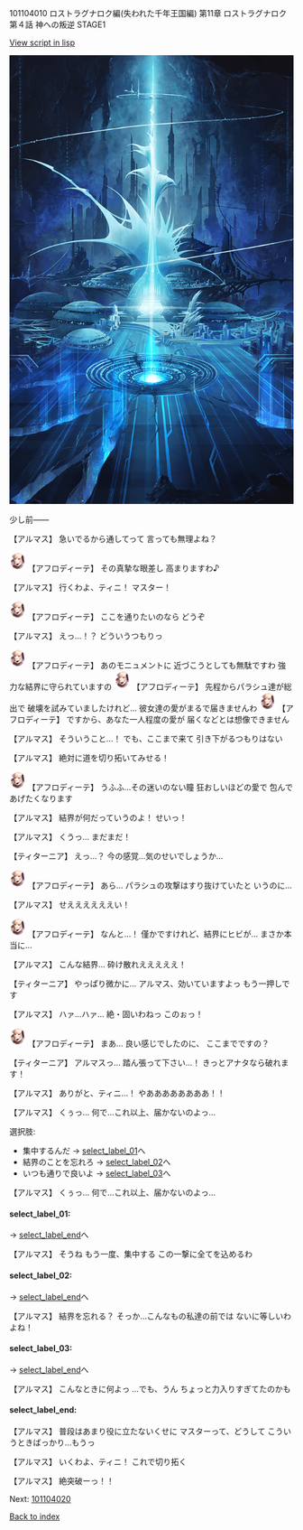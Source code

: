 101104010 ロストラグナロク編(失われた千年王国編) 第11章 ロストラグナロク 第４話 神への叛逆 STAGE1

[View script in lisp](../scripts/101104010.txt)

![profound.png](../images/backgrounds/profound.png)

少し前――

【アルマス】
急いでるから通してって
言っても無理よね？

<img src="../images/units/3401311.png" alt="3401311.png" height="34"/>
【アフロディーテ】
その真摯な眼差し
高まりますわ♪

【アルマス】
行くわよ、ティニ！
マスター！

<img src="../images/units/3401311.png" alt="3401311.png" height="34"/>
【アフロディーテ】
ここを通りたいのなら
どうぞ

【アルマス】
えっ…！？
どういうつもりっ

<img src="../images/units/3401311.png" alt="3401311.png" height="34"/>
【アフロディーテ】
あのモニュメントに
近づこうとしても無駄ですわ
強力な結界に守られていますの

<img src="../images/units/3401311.png" alt="3401311.png" height="34"/>
【アフロディーテ】
先程からパラシュ達が総出で
破壊を試みていましたけれど…
彼女達の愛がまるで届きませんわ

<img src="../images/units/3401311.png" alt="3401311.png" height="34"/>
【アフロディーテ】
ですから、あなた一人程度の愛が
届くなどとは想像できません

【アルマス】
そういうこと…！
でも、ここまで来て
引き下がるつもりはない

【アルマス】
絶対に道を切り拓いてみせる！

<img src="../images/units/3401311.png" alt="3401311.png" height="34"/>
【アフロディーテ】
うふふ…その迷いのない瞳
狂おしいほどの愛で
包んであげたくなります

【アルマス】
結界が何だっていうのよ！
せいっ！

【アルマス】
くうっ…
まだまだ！

【ティターニア】
えっ…？
今の感覚…気のせいでしょうか…

<img src="../images/units/3401311.png" alt="3401311.png" height="34"/>
【アフロディーテ】
あら…
パラシュの攻撃はすり抜けていたと
いうのに…

【アルマス】
せええええええい！

<img src="../images/units/3401311.png" alt="3401311.png" height="34"/>
【アフロディーテ】
なんと…！
僅かですけれど、結界にヒビが…
まさか本当に…

【アルマス】
こんな結界…
砕け散れえええええ！

【ティターニア】
やっぱり微かに…
アルマス、効いていますよっ
もう一押しです

【アルマス】
ハァ…ハァ…
絶・固いわねっ
このぉっ！

<img src="../images/units/3401311.png" alt="3401311.png" height="34"/>
【アフロディーテ】
まあ…
良い感じでしたのに、
ここまでですの？

【ティターニア】
アルマスっ…
踏ん張って下さい…！
きっとアナタなら破れます！

【アルマス】
ありがと、ティニ…！
やああああああああ！！

【アルマス】
くぅっ…
何で…これ以上、届かないのよっ…

選択肢:
- 集中するんだ → [select_label_01](#select_label_01)へ
- 結界のことを忘れろ → [select_label_02](#select_label_02)へ
- いつも通りで良いよ → [select_label_03](#select_label_03)へ


【アルマス】
くぅっ…
何で…これ以上、届かないのよっ…

#### select_label_01:
 → [select_label_end](#select_label_end)へ

【アルマス】
そうね
もう一度、集中する
この一撃に全てを込めるわ

#### select_label_02:
 → [select_label_end](#select_label_end)へ

【アルマス】
結界を忘れる？
そっか…こんなもの私達の前では
ないに等しいわよね！

#### select_label_03:
 → [select_label_end](#select_label_end)へ

【アルマス】
こんなときに何よっ
…でも、うん
ちょっと力入りすぎてたのかも

#### select_label_end:

【アルマス】
普段はあまり役に立たないくせに
マスターって、どうして
こういうときばっかり…もうっ

【アルマス】
いくわよ、ティニ！
これで切り拓く

【アルマス】
絶突破ーっ！！

Next: [101104020](101104020.md)

[Back to index](index.md)
